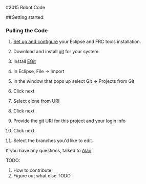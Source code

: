 #2015 Robot Code

##Getting started:

### Pulling the Code

 1. [Set up and configure][1] your Eclipse and FRC tools installation.

 2. Download and install [git][3] for your system.

 3. Install [EGit][2]
 
 4. In Eclipse, File -> Import
 
 5. In the window that pops up select Git -> Projects from Git
 
 6. Click next
 
 7. Select clone from URI
 
 8. Click next
 
 9. Provide the git URI for this project and your login info
 
 10. Click next
 
 11. Select the branches you'd like to edit. 
 

If you have any questions, talked to [Alan][4].

[1]: http://wpilib.screenstepslive.com/s/4485/m/13809/l/145002-installing-eclipse-c-java
[2]: http://eclipse.org/egit/download/
[3]: http://git-scm.com/
[4]: mailto:alanpusongli@gmail.com 

TODO:   
1. How to contribute  
2. Figure out what else TODO  